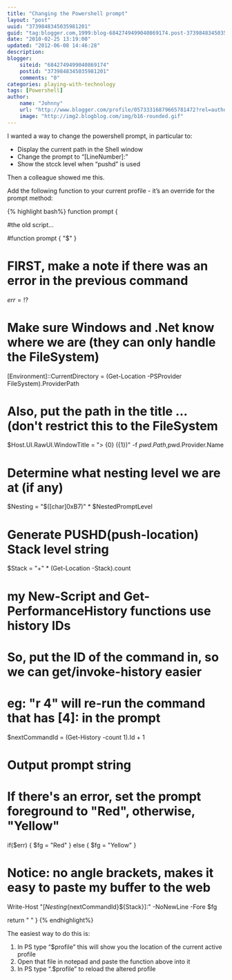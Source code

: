 ```yaml
---
title: "Changing the Powershell prompt"
layout: "post"
uuid: "3739848345035981201"
guid: "tag:blogger.com,1999:blog-6842749499040869174.post-3739848345035981201"
date: "2010-02-25 13:19:00"
updated: "2012-06-08 14:46:28"
description: 
blogger:
    siteid: "6842749499040869174"
    postid: "3739848345035981201"
    comments: "0"
categories: playing-with-technology
tags: [Powershell]
author: 
    name: "Johnny"
    url: "http://www.blogger.com/profile/05733316879665781472?rel=author"
    image: "http://img2.blogblog.com/img/b16-rounded.gif"
---
```


I wanted a way to change the powershell prompt, in particular to:
- Display the current path in the Shell window
- Change the prompt to “[LineNumber]:”
- Show the stcck level when “pushd” is used

Then a colleague showed me this.

Add the following function to your current profile - it’s an override for the prompt method:

{% highlight bash%}
function prompt {

#the old script...

#function prompt { "$" }

# FIRST, make a note if there was an error in the previous command
$err = !$?

# Make sure Windows and .Net know where we are (they can only handle the FileSystem)
[Environment]::CurrentDirectory = (Get-Location -PSProvider FileSystem).ProviderPath

# Also, put the path in the title ... (don't restrict this to the FileSystem
$Host.UI.RawUI.WindowTitle = "> {0} ({1})" -f $pwd.Path,$pwd.Provider.Name

# Determine what nesting level we are at (if any)
$Nesting = "$([char]0xB7)" * $NestedPromptLevel

# Generate PUSHD(push-location) Stack level string
$Stack = "+" * (Get-Location -Stack).count

# my New-Script and Get-PerformanceHistory functions use history IDs
# So, put the ID of the command in, so we can get/invoke-history easier
# eg: "r 4" will re-run the command that has [4]: in the prompt
$nextCommandId = (Get-History -count 1).Id + 1

# Output prompt string
# If there's an error, set the prompt foreground to "Red", otherwise, "Yellow"
if($err) { $fg = "Red" } else { $fg = "Yellow" }

# Notice: no angle brackets, makes it easy to paste my buffer to the web
Write-Host "[${Nesting}${nextCommandId}${Stack}]:" -NoNewLine -Fore $fg

return " "
}
{% endhighlight%}
	
The easiest way to do this is:

1. In PS type “$profile” this will show you the location of the current active profile
2. Open that file in notepad and paste the function above into it
3. In PS type “.$profile” to reload the altered profile
